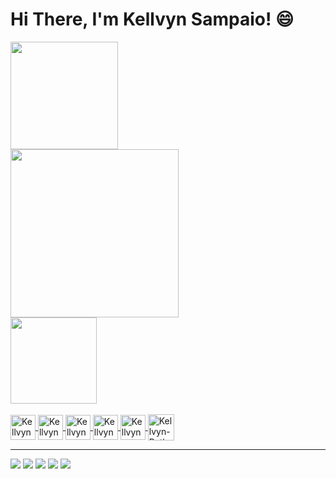 <!DOCTYPE html>
<html lang="pt-br">
<head>
    <meta charset="UTF-8">
    <meta http-equiv="X-UA-Compatible" content="IE=edge">
    <meta name="viewport" content="width=device-width, initial-scale=1.0">
</head>
<body>
    <h1>Hi There, I'm Kellvyn Sampaio! 😄</h1>
    <div style="display: inline_block">
        <a href="https://github.com/TheSampaio">
        <img height="172em" src="https://github-readme-stats.vercel.app/api?username=TheSampaio&show_icons=true&theme=algolia&include_all_commits=true&count_private=true&hide=prs,issues"/><br>
        <img height="269em" src="https://github-readme-stats.vercel.app/api/top-langs/?username=TheSampaio&layout=compact&langs_count=9&theme=algolia"/><br>
        <img height="138em" src="https://github-readme-stats.vercel.app/api/wakatime/?username=TheSampaio&layout=default&theme=algolia"/>
    </div style="display: inline_block"><br>
        <img align="center" alt="Kellvyn-Js" height="40" width="40" src="https://cdn.jsdelivr.net/gh/devicons/devicon/icons/javascript/javascript-original.svg">
        <img align="center" alt="Kellvyn-HTML" height="40" width="40" src="https://cdn.jsdelivr.net/gh/devicons/devicon/icons/html5/html5-original.svg">
        <img align="center" alt="Kellvyn-CSS" height="40" width="40" src="https://cdn.jsdelivr.net/gh/devicons/devicon/icons/css3/css3-original.svg">
        <img align="center" alt="Kellvyn-Csharp" height="40" width="40" src="https://cdn.jsdelivr.net/gh/devicons/devicon/icons/csharp/csharp-original.svg">
        <img align="center" alt="Kellvyn-Cplusplus" height="40" width="40" src="https://cdn.jsdelivr.net/gh/devicons/devicon/icons/cplusplus/cplusplus-original.svg">
        <img align="center" alt="Kellvyn-Python" height="42" width="42" src="https://cdn.jsdelivr.net/gh/devicons/devicon/icons/python/python-original.svg">
    </div>
    <hr>
    <div>
        <a href="https://www.youtube.com/channel/UCrdahfyW1Ufmq_o8IVkbT9A" target="_blank"><img src="https://img.shields.io/badge/YouTube-FF0000?style=for-the-badge&logo=youtube&logoColor=white" target="_blank"></a>
        <a href="https://www.facebook.com/sampaiogamesstudio" target="_blank"><img src="https://img.shields.io/badge/Facebook-1877F2?style=for-the-badge&logo=facebook&logoColor=white" target="_blank"></a>
        <a href="https://www.instagram.com/thesampaiobr" target="_blank"><img src="https://img.shields.io/badge/Instagram-E4405F?style=for-the-badge&logo=instagram&logoColor=white" target="_blank"></a>
        <a href="https://www.linkedin.com/in/kellvyn-sampaio-a394471a7/" target="_blank"><img src="https://img.shields.io/badge/LinkedIn-0077B5?style=for-the-badge&logo=linkedin&logoColor=white" target="_blank"></a>
        <a href="https://sampaiogamesstudio.itch.io/" target="_blank"><img src="https://img.shields.io/badge/Itch.io-FA5C5C?style=for-the-badge&logo=itch.io&logoColor=white" target="_blank"></a>
    </div>
</body>
</html>
